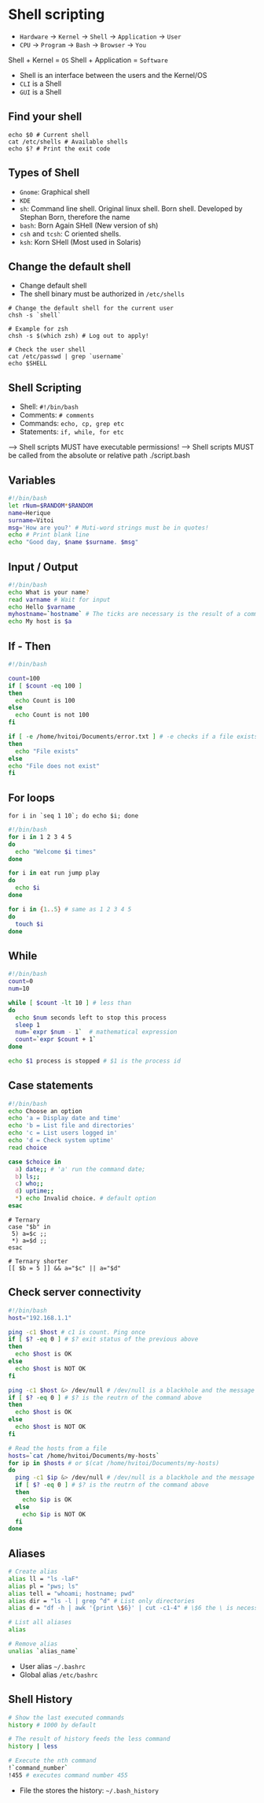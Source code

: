 # Shell scripting

- `Hardware` -> `Kernel` -> `Shell` -> `Application` -> `User`
- `CPU` -> `Program` -> `Bash` -> `Browser` -> `You`

Shell + Kernel = `OS`
Shell + Application = `Software`

- Shell is an interface between the users and the Kernel/OS
- `CLI` is a Shell
- `GUI` is a Shell

## Find your shell

```shell
echo $0 # Current shell
cat /etc/shells # Available shells
echo $? # Print the exit code
```

## Types of Shell

- `Gnome`: Graphical shell
- `KDE`
- `sh`: Command line shell. Original linux shell. Born shell. Developed by Stephan Born, therefore the name
- `bash`: Born Again SHell (New version of sh)
- `csh` and `tcsh`: C oriented shells.
- `ksh`: Korn SHell (Most used in Solaris)

## Change the default shell

- Change default shell
- The shell binary must be authorized in `/etc/shells`

```shell
# Change the default shell for the current user
chsh -s `shell`

# Example for zsh
chsh -s $(which zsh) # Log out to apply!

# Check the user shell
cat /etc/passwd | grep `username`
echo $SHELL
```

## Shell Scripting

- Shell: `#!/bin/bash`
- Comments: `# comments`
- Commands: `echo, cp, grep etc`
- Statements: `if, while, for etc`

--> Shell scripts MUST have executable permissions!
--> Shell scripts MUST be called from the absolute or relative path ./script.bash

## Variables

```bash
#!/bin/bash
let rNum=$RANDOM*$RANDOM
name=Herique
surname=Vitoi
msg='How are you?' # Muti-word strings must be in quotes!
echo # Print blank line
echo "Good day, $name $surname. $msg"
```

## Input / Output

```bash
#!/bin/bash
echo What is your name?
read varname # Wait for input
echo Hello $varname
myhostname=`hostname` # The ticks are necessary is the result of a command needs to be assigned to a variable
echo My host is $a
```

## If - Then

```bash
#!/bin/bash

count=100
if [ $count -eq 100 ]
then
  echo Count is 100
else
  echo Count is not 100
fi

if [ -e /home/hvitoi/Documents/error.txt ] # -e checks if a file exists
then
  echo "File exists"
else
echo "File does not exist"
fi
```

## For loops

```shell
for i in `seq 1 10`; do echo $i; done
```

```bash
#!/bin/bash
for i in 1 2 3 4 5
do
  echo "Welcome $i times"
done

for i in eat run jump play
do
  echo $i
done

for i in {1..5} # same as 1 2 3 4 5
do
  touch $i
done
```

## While

```bash
#!/bin/bash
count=0
num=10

while [ $count -lt 10 ] # less than
do
  echo $num seconds left to stop this process
  sleep 1
  num=`expr $num - 1`  # mathematical expression
  count=`expr $count + 1`
done

echo $1 process is stopped # $1 is the process id
```

## Case statements

```bash
#!/bin/bash
echo Choose an option
echo 'a = Display date and time'
echo 'b = List file and directories'
echo 'c = List users logged in'
echo 'd = Check system uptime'
read choice

case $choice in
  a) date;; # 'a' run the command date;
  b) ls;;
  c) who;;
  d) uptime;;
  *) echo Invalid choice. # default option
esac
```

```shell
# Ternary
case "$b" in
 5) a=$c ;;
 *) a=$d ;;
esac

# Ternary shorter
[[ $b = 5 ]] && a="$c" || a="$d"

```

## Check server connectivity

```bash
#!/bin/bash
host="192.168.1.1"

ping -c1 $host # c1 is count. Ping once
if [ $? -eq 0 ] # $? exit status of the previous above
then
  echo $host is OK
else
  echo $host is NOT OK
fi

ping -c1 $host &> /dev/null # /dev/null is a blackhole and the message is not shown
if [ $? -eq 0 ] # $? is the reutrn of the command above
then
  echo $host is OK
else
  echo $host is NOT OK
fi

# Read the hosts from a file
hosts=`cat /home/hvitoi/Documents/my-hosts`
for ip in $hosts # or $(cat /home/hvitoi/Documents/my-hosts)
do
  ping -c1 $ip &> /dev/null # /dev/null is a blackhole and the message is not shown
  if [ $? -eq 0 ] # $? is the reutrn of the command above
  then
    echo $ip is OK
  else
    echo $ip is NOT OK
  fi
done
```

## Aliases

```bash
# Create alias
alias ll = "ls -laF"
alias pl = "pws; ls"
alias tell = "whoami; hostname; pwd"
alias dir = "ls -l | grep ^d" # List only directories
alias d = "df -h | awk '{print \$6}' | cut -c1-4" # \$6 the \ is necessary! Otherwise the shell interprets as an environment variable

# List all aliases
alias

# Remove alias
unalias `alias_name`
```

- User alias `~/.bashrc`
- Global alias `/etc/bashrc`

## Shell History

```bash
# Show the last executed commands
history # 1000 by default

# The result of history feeds the less command
history | less

# Execute the nth command
!`command_number`
!455 # executes command number 455
```

- File the stores the history: `~/.bash_history`
